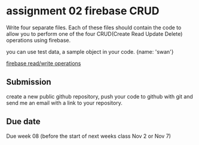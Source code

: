 # assignment 02 firebase CRUD

Write four separate files. Each of these files should contain the code to allow
you to perform one of the four CRUD(Create Read Update Delete) operations using
firebase.

you can use test data, a sample object in your code. {name: 'swan'}

[firebase read/write operations](https://firebase.google.com/docs/database/web/read-and-write?authuser=0)

## Submission

create a new public github repository, push your code to github with git and
send me an email with a link to your repository.

## Due date

Due week 08 (before the start of next weeks class Nov 2 or Nov 7)
